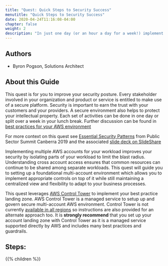 ```yaml
---
title: "Quest: Quick Steps to Security Success"
menutitle: "Quick Steps to Security Success"
date: 2020-04-24T11:16:08-04:00
chapter: false
weight: 2
description: "In just one day (or an hour a day for a week!) implement some foundational security controls to immediately improve your security posture."
---
```

## Authors
* Byron Pogson, Solutions Architect

## About this Guide

This quest is for you to improve your security posture. Every stakeholder involved in your organization and product or service is entitled to make use of a secure platform. Security is important to earn the trust with your customers and your providers. A secure environment also helps to protect your intellectual property. Each set of activities can be done in one day or split over a week in your lunch break. Further discussion can be found in [best practices for your AWS environment](https://aws.amazon.com/organizations/getting-started/best-practices/)

For more context on this quest see [Essential Security Patterns](https://www.youtube.com/watch?v=ScwoR73yr_c) from Public Sector Summit Canberra 2019 and the associated [slide deck on SlideShare](https://www.slideshare.net/AmazonWebServices/essential-security-patterns)

Implementing multiple AWS accounts for your workload improves your security by isolating parts of your workload to limit the blast radius. Understanding cross account access ensures that common resources can continue to be shared among separate workloads. This quest will guide you to setting up a foundational multi-account environment which allows you to implement appropriate controls on top of it while still maintaining a centralized view and flexibility to adapt to your business processes.

This quest leverages [AWS Control Tower](https://aws.amazon.com/controltower/) to implement your best practice landing zone. AWS Control Tower is a managed service to setup up and govern secure multi-account AWS environment. Control Tower is not currently [available in all regions](https://aws.amazon.com/about-aws/global-infrastructure/regional-product-services/) so instructions are also provided for an alternate approach too. It is **strongly recommend** that you set up your account landing zone with Control Tower as it is a managed service supported directly by AWS and includes many best practices and guardrails.


## Steps:
{{% children  %}}
